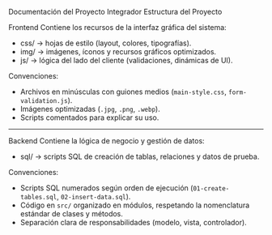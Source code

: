 Documentación del Proyecto Integrador
 Estructura del Proyecto

Frontend
Contiene los recursos de la interfaz gráfica del sistema:
- css/ → hojas de estilo (layout, colores, tipografías).  
- img/ → imágenes, íconos y recursos gráficos optimizados.  
- js/ → lógica del lado del cliente (validaciones, dinámicas de UI).  

Convenciones:
- Archivos en minúsculas con guiones medios (`main-style.css`, `form-validation.js`).  
- Imágenes optimizadas (`.jpg`, `.png`, `.webp`).  
- Scripts comentados para explicar su uso.  

---
Backend
Contiene la lógica de negocio y gestión de datos:
- sql/ → scripts SQL de creación de tablas, relaciones y datos de prueba.  


Convenciones:
- Scripts SQL numerados según orden de ejecución (`01-create-tables.sql`, `02-insert-data.sql`).  
- Código en `src/` organizado en módulos, respetando la nomenclatura estándar de clases y métodos.  
- Separación clara de responsabilidades (modelo, vista, controlador).  
